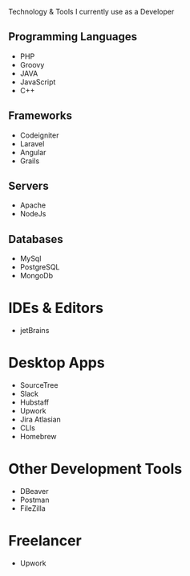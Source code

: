 Technology &amp; Tools I currently use as a Developer

## Programming Languages
* PHP
* Groovy
* JAVA
* JavaScript
* C++

## Frameworks
* Codeigniter
* Laravel
* Angular
* Grails

## Servers
* Apache
* NodeJs

## Databases
* MySql
* PostgreSQL
* MongoDb

# IDEs & Editors
* jetBrains

# Desktop Apps
* SourceTree
* Slack
* Hubstaff
* Upwork
* Jira Atlasian
* CLIs
* Homebrew

# Other Development Tools
* DBeaver
* Postman
* FileZilla

# Freelancer
* Upwork

